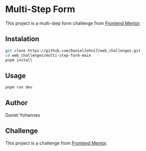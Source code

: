 # Multi-Step Form

This project is a multi-step form challenge from [Frontend Mentor](https://www.frontendmentor.io?ref=challenge).

## Instalation

```bash
git clone https://github.com/DanielJohn17/web_challenges.git
cd web_challenges/multi-step-form-main
pnpm install
```

## Usage

```bash
pnpm run dev
```

## Author

Daniel Yohannes

## Challenge

This project is a challenge from [Frontend Mentor](https://www.frontendmentor.io?ref=challenge).
